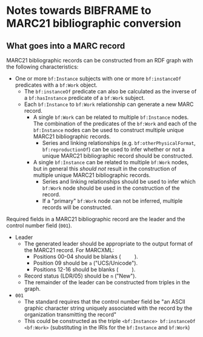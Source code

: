 # Notes towards BIBFRAME to MARC21 bibliographic conversion

## What goes into a MARC record

MARC21 bibliographic records can be constructed from an RDF graph with the following characteristics:

* One or more `bf:Instance` subjects with one or more `bf:instanceOf` predicates with a `bf:Work` object.
  * The `bf:instanceOf` predicate can also be calculated as the inverse of a `bf:hasInstance` predicate of a `bf:Work` subject.
  * Each `bf:Instance` to `bf:Work` relationship can generate a new MARC record.
    * A single `bf:Work` can be related to multiple `bf:Instance` nodes. The combination of the predicates of the `bf:Work` and each of the `bf:Instance` nodes can be used to construct multiple unique MARC21 bibliographic records.
      * Series and linking relationships (e.g. `bf:otherPhysicalFormat`, `bf:reproductionOf`) can be used to infer whether or not a unique MARC21 bibliographic record should be constructed.
    * A single `bf:Instance` can be related to multiple `bf:Work` nodes, but in general this _should not_ result in the construction of multiple unique MARC21 bibliographic records.
      * Series and linking relationships should be used to infer which `bf:Work` node should be used in the construction of the record.
      * If a "primary" `bf:Work` node can not be inferred, multiple records will be constructed.

Required fields in a MARC21 bibliographic record are the leader and the control number field (`001`).
* Leader
  * The generated leader should be appropriate to the output format of the MARC21 record. For MARCXML:
    * Positions 00-04 should be blanks (`     `).
    * Position 09 should be `a` ("UCS/Unicode").
    * Positions 12-16 should be blanks (`     `).
  * Record status (LDR/05) should be `n` ("New").
  * The remainder of the leader can be constructed from triples in the graph.
* `001`
  * The standard requires that the control number field be "an ASCII graphic character string uniquely associated with the record by the organization transmitting the record"
  * This could be constructed as the triple `<bf:Instance> bf:instanceOf <bf:Work>` (substituting in the IRIs for the `bf:Instance` and `bf:Work`)
